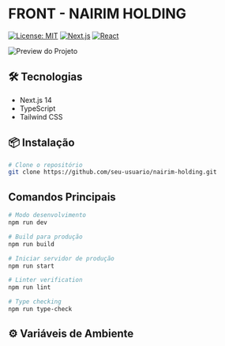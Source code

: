 # FRONT - NAIRIM HOLDING

[![License: MIT](https://img.shields.io/badge/License-MIT-yellow.svg)](https://opensource.org/licenses/MIT)
[![Next.js](https://img.shields.io/badge/Next.js-14.2.3-blue.svg)](https://nextjs.org/)
[![React](https://img.shields.io/badge/React-18.2.0-blue.svg)](https://react.dev/)


![Preview do Projeto](public/preview.png) 

## 🛠 Tecnologias

- Next.js 14
- TypeScript
- Tailwind CSS


## 📦 Instalação

```bash
# Clone o repositório
git clone https://github.com/seu-usuario/nairim-holding.git
```


## Comandos Principais
```bash
# Modo desenvolvimento
npm run dev

# Build para produção
npm run build

# Iniciar servidor de produção
npm run start

# Linter verification
npm run lint

# Type checking
npm run type-check
```

## ⚙️ Variáveis de Ambiente

